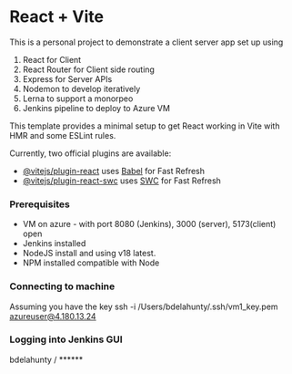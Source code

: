 # React + Vite

This is a personal project to demonstrate a client server app set up using

1. React for Client
1. React Router for Client side routing
1. Express for Server APIs
1. Nodemon to develop iteratively
1. Lerna to support a monorpeo
1. Jenkins pipeline to deploy to Azure VM

This template provides a minimal setup to get React working in Vite with HMR and some ESLint rules.

Currently, two official plugins are available:

- [@vitejs/plugin-react](https://github.com/vitejs/vite-plugin-react/blob/main/packages/plugin-react/README.md) uses [Babel](https://babeljs.io/) for Fast Refresh
- [@vitejs/plugin-react-swc](https://github.com/vitejs/vite-plugin-react-swc) uses [SWC](https://swc.rs/) for Fast Refresh


### Prerequisites
 - VM on azure - with port 8080 (Jenkins), 3000 (server), 5173(client) open
 - Jenkins installed
 - NodeJS install and using v18 latest.
 - NPM installed compatible with Node

### Connecting to machine
Assuming you have the key
ssh -i /Users/bdelahunty/.ssh/vm1_key.pem azureuser@4.180.13.24

### Logging into Jenkins GUI
bdelahunty / ******